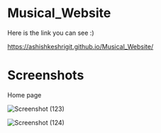 # Musical_Website

Here is the link you can see :)

   https://ashishkeshrigit.github.io/Musical_Website/
   
# Screenshots   
   
 Home page
 
 ![Screenshot (123)](https://user-images.githubusercontent.com/122431023/220387844-b567cedf-d6a2-47a7-8454-ccbc84ed6ea0.png)
 
 
![Screenshot (124)](https://user-images.githubusercontent.com/122431023/220390855-13cfcbe9-d634-402a-8fa4-d96dcfa10d04.png)
